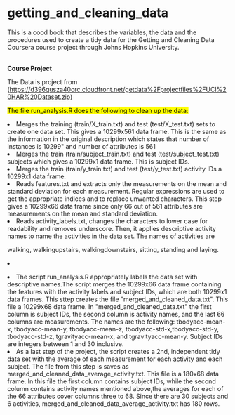 # getting_and_cleaning_data

This is a cood book that describes the variables, the data and the procedures used to create a tidy data for the Getting and Cleaning Data Coursera course project through Johns Hopkins University.
              <br/>
              <br/>
  
  <strong> Course Project</strong>
     <br/>
 
  
 The Data is project from (https://d396qusza40orc.cloudfront.net/getdata%2Fprojectfiles%2FUCI%20HAR%20Dataset.zip)
 
 
 <mark>The file run_analysis.R does the following to clean up the data:</mark>

 <li> Merges the training (train/X_train.txt) and test (test/X_test.txt) sets to create one data set. This gives a 10299x561 data frame. This is the same as the information in the original description which states that number of instances is 10299" and number of attributes is 561 </li>
 
 <li> Merges the train (train/subject_train.txt) and test (test/subject_test.txt) subjects which gives a 10299x1 data frame. This is subject IDs.</li>
 
 <li> Merges the train (train/y_train.txt) and test (test/y_test.txt) activity IDs a 10299x1 data frame.</li>

 <li> Reads features.txt and extracts only the measurements on the mean and standard deviation for each measurement. Regular expressions are  used to get the appropriate indices and to replace unwanted characters. This step gives a 10299x66 data frame since only 66 out of 561 attributes are measurements on the mean and standard deviation.</li>
 
 <li> Reads activity_labels.txt, changes the characters to lower case for readability and removes underscore. Then, it applies descriptive activity names to name the activities in the data set. The names of activities are 
 
walking, walkingupstairs, walkingdownstairs, sitting, standing and laying.<li>
 
 
<li>The script run_analysis.R appropriately labels the data set with descriptive names.The script merges the 10299x66 data frame containing the features with the activity labels and subject IDs, which are both 10299x1 data frames. This sttep creates the file "merged_and_cleaned_data.txt". This file a 10299x68 data frame. In "merged_and_cleaned_data.txt" the first column is subject IDs, the second column is activity names, and the last 66 columns are measurements. The names are the following: tbodyacc-mean-x, tbodyacc-mean-y, tbodyacc-mean-z, tbodyacc-std-x,tbodyacc-std-y, tbodyacc-std-z, tgravityacc-mean-x, and tgravityacc-mean-y. Subject IDs are integers between 1 and 30 inclusive.</li>
 
 <li> As a last step of the project, the script creates a 2nd, independent tidy data set with the average of each measurement for each activity and each subject. The file from this step is saves as merged_and_cleaned_data_average_activity.txt. This file is a 180x68 data frame. In this file the first column contains subject IDs, while the second column contains activity names mentioned above,the averages for each of the 66 attributes cover columns three to 68. Since there are 30 subjects and 6 activities, merged_and_cleaned_data_average_activity.txt has 180 rows.</li>